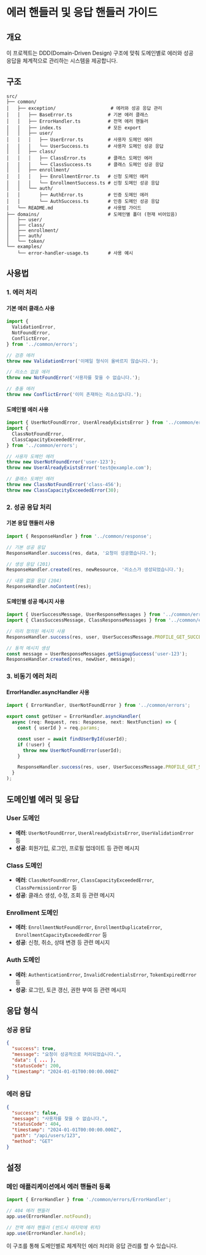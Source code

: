 # 에러 핸들러 및 응답 핸들러 가이드

## 개요

이 프로젝트는 DDD(Domain-Driven Design) 구조에 맞춰 도메인별로 에러와 성공 응답을 체계적으로 관리하는 시스템을 제공합니다.

## 구조

```
src/
├── common/
│   ├── exception/                    # 에러와 성공 응답 관리
│   │   ├── BaseError.ts             # 기본 에러 클래스
│   │   ├── ErrorHandler.ts          # 전역 에러 핸들러
│   │   ├── index.ts                 # 모든 export
│   │   ├── user/
│   │   │   ├── UserError.ts         # 사용자 도메인 에러
│   │   │   └── UserSuccess.ts       # 사용자 도메인 성공 응답
│   │   ├── class/
│   │   │   ├── ClassError.ts        # 클래스 도메인 에러
│   │   │   └── ClassSuccess.ts      # 클래스 도메인 성공 응답
│   │   ├── enrollment/
│   │   │   ├── EnrollmentError.ts   # 신청 도메인 에러
│   │   │   └── EnrollmentSuccess.ts # 신청 도메인 성공 응답
│   │   └── auth/
│   │       ├── AuthError.ts         # 인증 도메인 에러
│   │       └── AuthSuccess.ts       # 인증 도메인 성공 응답
│   └── README.md                    # 사용법 가이드
├── domains/                         # 도메인별 폴더 (현재 비어있음)
│   ├── user/
│   ├── class/
│   ├── enrollment/
│   ├── auth/
│   └── token/
└── examples/
    └── error-handler-usage.ts       # 사용 예시
```

## 사용법

### 1. 에러 처리

#### 기본 에러 클래스 사용

```typescript
import {
  ValidationError,
  NotFoundError,
  ConflictError,
} from '../common/errors';

// 검증 에러
throw new ValidationError('이메일 형식이 올바르지 않습니다.');

// 리소스 없음 에러
throw new NotFoundError('사용자를 찾을 수 없습니다.');

// 충돌 에러
throw new ConflictError('이미 존재하는 리소스입니다.');
```

#### 도메인별 에러 사용

```typescript
import { UserNotFoundError, UserAlreadyExistsError } from '../common/errors';
import {
  ClassNotFoundError,
  ClassCapacityExceededError,
} from '../common/errors';

// 사용자 도메인 에러
throw new UserNotFoundError('user-123');
throw new UserAlreadyExistsError('test@example.com');

// 클래스 도메인 에러
throw new ClassNotFoundError('class-456');
throw new ClassCapacityExceededError(30);
```

### 2. 성공 응답 처리

#### 기본 응답 핸들러 사용

```typescript
import { ResponseHandler } from '../common/response';

// 기본 성공 응답
ResponseHandler.success(res, data, '요청이 성공했습니다.');

// 생성 응답 (201)
ResponseHandler.created(res, newResource, '리소스가 생성되었습니다.');

// 내용 없음 응답 (204)
ResponseHandler.noContent(res);
```

#### 도메인별 성공 메시지 사용

```typescript
import { UserSuccessMessage, UserResponseMessages } from '../common/errors';
import { ClassSuccessMessage, ClassResponseMessages } from '../common/errors';

// 미리 정의된 메시지 사용
ResponseHandler.success(res, user, UserSuccessMessage.PROFILE_GET_SUCCESS);

// 동적 메시지 생성
const message = UserResponseMessages.getSignupSuccess('user-123');
ResponseHandler.created(res, newUser, message);
```

### 3. 비동기 에러 처리

#### ErrorHandler.asyncHandler 사용

```typescript
import { ErrorHandler, UserNotFoundError } from '../common/errors';

export const getUser = ErrorHandler.asyncHandler(
  async (req: Request, res: Response, next: NextFunction) => {
    const { userId } = req.params;

    const user = await findUserById(userId);
    if (!user) {
      throw new UserNotFoundError(userId);
    }

    ResponseHandler.success(res, user, UserSuccessMessage.PROFILE_GET_SUCCESS);
  }
);
```

## 도메인별 에러 및 응답

### User 도메인

- **에러**: `UserNotFoundError`, `UserAlreadyExistsError`, `UserValidationError` 등
- **성공**: 회원가입, 로그인, 프로필 업데이트 등 관련 메시지

### Class 도메인

- **에러**: `ClassNotFoundError`, `ClassCapacityExceededError`, `ClassPermissionError` 등
- **성공**: 클래스 생성, 수정, 조회 등 관련 메시지

### Enrollment 도메인

- **에러**: `EnrollmentNotFoundError`, `EnrollmentDuplicateError`, `EnrollmentCapacityExceededError` 등
- **성공**: 신청, 취소, 상태 변경 등 관련 메시지

### Auth 도메인

- **에러**: `AuthenticationError`, `InvalidCredentialsError`, `TokenExpiredError` 등
- **성공**: 로그인, 토큰 갱신, 권한 부여 등 관련 메시지

## 응답 형식

### 성공 응답

```json
{
  "success": true,
  "message": "요청이 성공적으로 처리되었습니다.",
  "data": { ... },
  "statusCode": 200,
  "timestamp": "2024-01-01T00:00:00.000Z"
}
```

### 에러 응답

```json
{
  "success": false,
  "message": "사용자를 찾을 수 없습니다.",
  "statusCode": 404,
  "timestamp": "2024-01-01T00:00:00.000Z",
  "path": "/api/users/123",
  "method": "GET"
}
```

## 설정

### 메인 애플리케이션에서 에러 핸들러 등록

```typescript
import { ErrorHandler } from './common/errors/ErrorHandler';

// 404 에러 핸들러
app.use(ErrorHandler.notFound);

// 전역 에러 핸들러 (반드시 마지막에 위치)
app.use(ErrorHandler.handle);
```

이 구조를 통해 도메인별로 체계적인 에러 처리와 응답 관리를 할 수 있습니다.
